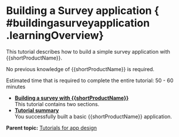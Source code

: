 # Building a Survey application { #buildingasurveyapplication .learningOverview}

This tutorial describes how to build a simple survey application with {{shortProductName}}.

No previous knowledge of {{shortProductName}} is required.

Estimated time that is required to complete the entire tutorial: 50 - 60 minutes

-   **[Building a survey with {{shortProductName}}](tut_survey_application_module1.md#)**  
This tutorial contains two sections.
-   **[Tutorial summary](tut_survey_application_SM.md#)**  
You successfully built a basic {{shortProductName}} application.

**Parent topic:** [Tutorials for app design](tut_tutorials_toc.md)

